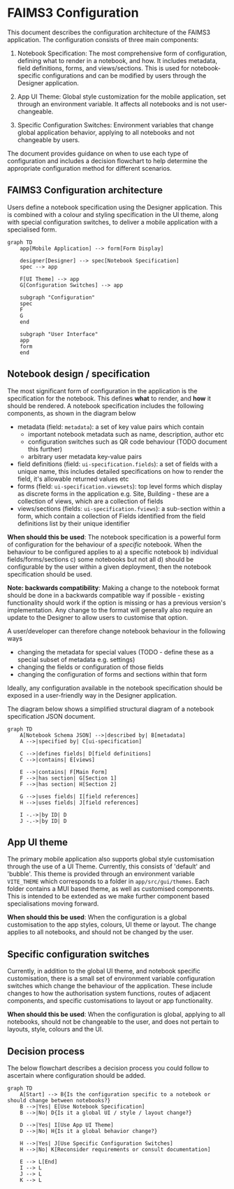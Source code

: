 # FAIMS3 Configuration

This document describes the configuration architecture of the FAIMS3 application. The configuration consists of three main components:

1. Notebook Specification: The most comprehensive form of configuration, defining what to render in a notebook, and how. It includes metadata, field definitions, forms, and views/sections. This is used for notebook-specific configurations and can be modified by users through the Designer application.

2. App UI Theme: Global style customization for the mobile application, set through an environment variable. It affects all notebooks and is not user-changeable.

3. Specific Configuration Switches: Environment variables that change global application behavior, applying to all notebooks and not changeable by users.

The document provides guidance on when to use each type of configuration and includes a decision flowchart to help determine the appropriate configuration method for different scenarios.

## FAIMS3 Configuration architecture

Users define a notebook specification using the Designer application. This is combined with a colour and styling specification in the UI theme, along with special configuration switches, to deliver a mobile application with a specialised form.

```mermaid
graph TD
    app[Mobile Application] --> form[Form Display]

    designer[Designer] --> spec[Notebook Specification]
    spec --> app

    F[UI Theme] --> app
    G[Configuration Switches] --> app

    subgraph "Configuration"
    spec
    F
    G
    end

    subgraph "User Interface"
    app
    form
    end
```

## Notebook design / specification

The most significant form of configuration in the application is the specification for the notebook. This defines **what** to render, and **how** it should be rendered. A notebook specification includes the following components, as shown in the diagram below

- metadata (field: `metadata`): a set of key value pairs which contain
  - important notebook metadata such as name, description, author etc
  - configuration switches such as QR code behaviour (TODO document this further)
  - arbitrary user metadata key-value pairs
- field definitions (field: `ui-specification.fields`): a set of fields with a unique name, this includes detailed specifications on how to render the field, it's allowable returned values etc
- forms (field: `ui-specification.viewsets`): top level forms which display as discrete forms in the application e.g. Site, Building - these are a collection of views, which are a collection of fields
- views/sections (fields: `ui-specification.fviews`): a sub-section within a form, which contain a collection of Fields identified from the field definitions list by their unique identifier

**When should this be used**: The notebook specification is a powerful form of configuration for the behaviour of a _specific_ notebook. When the behaviour to be configured applies to a) a specific notebook b) individual fields/forms/sections c) some notebooks but not all d) should be configurable by the user within a given deployment, then the notebook specification should be used.

**Note: backwards compatibility**: Making a change to the notebook format should be done in a backwards compatible way if possible - existing functionality should work if the option is missing or has a previous version's implementation. Any change to the format will generally also require an update to the Designer to allow users to customise that option.

A user/developer can therefore change notebook behaviour in the following ways

- changing the metadata for special values (TODO - define these as a special subset of metadata e.g. settings)
- changing the fields or configuration of those fields
- changing the configuration of forms and sections within that form

Ideally, any configuration available in the notebook specification should be exposed in a user-friendly way in the Designer application.

The diagram below shows a simplified structural diagram of a notebook specification JSON document.

```mermaid
graph TD
    A[Notebook Schema JSON] -->|described by| B[metadata]
    A -->|specified by| C[ui-specification]

    C -->|defines fields| D[field definitions]
    C -->|contains| E[views]

    E -->|contains| F[Main Form]
    F -->|has section| G[Section 1]
    F -->|has section| H[Section 2]

    G -->|uses fields| I[field references]
    H -->|uses fields| J[field references]

    I -.->|by ID| D
    J -.->|by ID| D
```

## App UI theme

The primary mobile application also supports global style customisation through the use of a UI Theme. Currently, this consists of 'default' and 'bubble'. This theme is provided through an environment variable `VITE_THEME` which corresponds to a folder in `app/src/gui/themes`. Each folder contains a MUI based theme, as well as customised components. This is intended to be extended as we make further component based specialisations moving forward.

**When should this be used**: When the configuration is a global customisation to the app styles, colours, UI theme or layout. The change applies to all notebooks, and should not be changed by the user.

## Specific configuration switches

Currently, in addition to the global UI theme, and notebook specific customisation, there is a small set of environment variable configuration switches which change the behaviour of the application. These include changes to how the authorisation system functions, routes of adjacent components, and specific customisations to layout or app functionality.

**When should this be used**: When the configuration is global, applying to all notebooks, should not be changeable to the user, and does not pertain to layouts, style, colours and the UI.

## Decision process

The below flowchart describes a decision process you could follow to ascertain where configuration should be added.

```mermaid
graph TD
    A[Start] --> B{Is the configuration specific to a notebook or should change between notebooks?}
    B -->|Yes| E[Use Notebook Specification]
    B -->|No| D{Is it a global UI / style / layout change?}

    D -->|Yes| I[Use App UI Theme]
    D -->|No| H{Is it a global behavior change?}

    H -->|Yes| J[Use Specific Configuration Switches]
    H -->|No| K[Reconsider requirements or consult documentation]

    E --> L[End]
    I --> L
    J --> L
    K --> L
```
